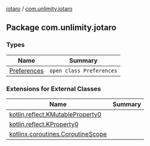 [jotaro](../index.md) / [com.unlimity.jotaro](./index.md)

## Package com.unlimity.jotaro

### Types

| Name | Summary |
|---|---|
| [Preferences](-preferences/index.md) | `open class Preferences` |

### Extensions for External Classes

| Name | Summary |
|---|---|
| [kotlin.reflect.KMutableProperty0](kotlin.reflect.-k-mutable-property0/index.md) |  |
| [kotlin.reflect.KProperty0](kotlin.reflect.-k-property0/index.md) |  |
| [kotlinx.coroutines.CoroutineScope](kotlinx.coroutines.-coroutine-scope/index.md) |  |
